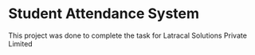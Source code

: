 # Student Attendance System

This project was done to complete the task for Latracal Solutions Private Limited